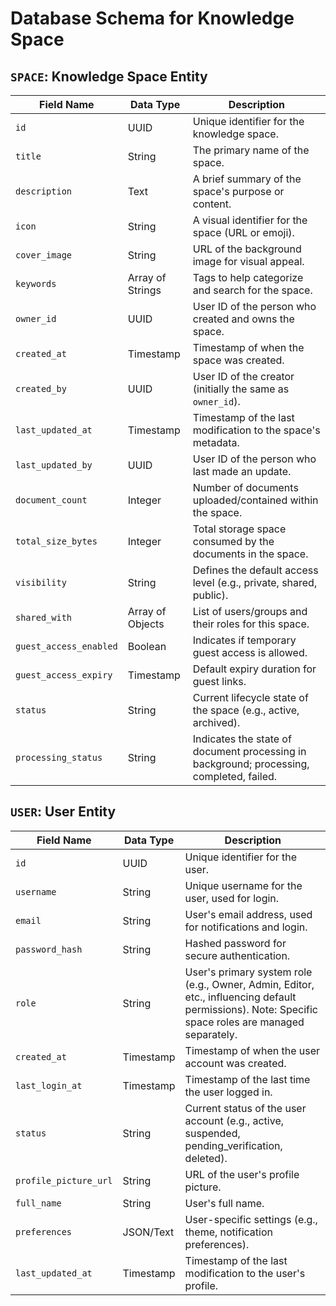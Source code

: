 # Database Schema for Knowledge Space

## `SPACE`: Knowledge Space Entity

| Field Name            | Data Type      | Description                                                  |
|-----------------------|----------------|--------------------------------------------------------------|
| `id`                  | UUID            | Unique identifier for the knowledge space.                  |
| `title`               | String          | The primary name of the space.                               |
| `description`         | Text            | A brief summary of the space's purpose or content.          |
| `icon`                | String          | A visual identifier for the space (URL or emoji).           |
| `cover_image`         | String          | URL of the background image for visual appeal.              |
| `keywords`            | Array of Strings| Tags to help categorize and search for the space.           |
| `owner_id`            | UUID            | User ID of the person who created and owns the space.       |
| `created_at`          | Timestamp       | Timestamp of when the space was created.                    |
| `created_by`          | UUID            | User ID of the creator (initially the same as `owner_id`).  |
| `last_updated_at`     | Timestamp       | Timestamp of the last modification to the space's metadata.  |
| `last_updated_by`     | UUID            | User ID of the person who last made an update.              |
| `document_count`      | Integer         | Number of documents uploaded/contained within the space.    |
| `total_size_bytes`    | Integer         | Total storage space consumed by the documents in the space.  |
| `visibility`          | String          | Defines the default access level (e.g., private, shared, public).   |
| `shared_with`         | Array of Objects | List of users/groups and their roles for this space.        |
| `guest_access_enabled` | Boolean         | Indicates if temporary guest access is allowed.             |
| `guest_access_expiry` | Timestamp       | Default expiry duration for guest links.                     |
| `status`              | String          | Current lifecycle state of the space (e.g., active, archived). |
| `processing_status`   | String          | Indicates the state of document processing in background; processing, completed, failed. |


## `USER`: User Entity

| Field Name            | Data Type      | Description                                                  |
|-----------------------|----------------|--------------------------------------------------------------|
| `id`                  | UUID            | Unique identifier for the user.                             |
| `username`            | String          | Unique username for the user, used for login.              |
| `email`               | String          | User's email address, used for notifications and login.    |
| `password_hash`       | String          | Hashed password for secure authentication.                  |
| `role`                | String          | User's primary system role (e.g., Owner, Admin, Editor, etc., influencing default permissions). Note: Specific space roles are managed separately. |
| `created_at`          | Timestamp       | Timestamp of when the user account was created.            |
| `last_login_at`       | Timestamp       | Timestamp of the last time the user logged in.             |
| `status`              | String          | Current status of the user account (e.g., active, suspended, pending_verification, deleted). |
| `profile_picture_url` | String          | URL of the user's profile picture.                          |
| `full_name`           | String          | User's full name.                                           |
| `preferences`         | JSON/Text       | User-specific settings (e.g., theme, notification preferences). |
| `last_updated_at`     | Timestamp       | Timestamp of the last modification to the user's profile.   |